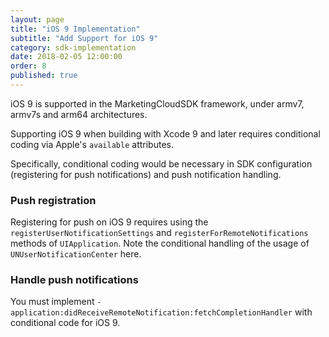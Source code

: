 ```yaml
---
layout: page
title: "iOS 9 Implementation"
subtitle: "Add Support for iOS 9"
category: sdk-implementation
date: 2018-02-05 12:00:00
order: 8
published: true
---
```


iOS 9 is supported in the MarketingCloudSDK framework, under armv7, armv7s and arm64 architectures.

Supporting iOS 9 when building with Xcode 9 and later requires conditional coding via Apple's `available` attributes.

Specifically, conditional coding would be necessary in SDK configuration (registering for push notifications) and push notification handling.

### Push registration

Registering for push on iOS 9 requires using the `registerUserNotificationSettings` and `registerForRemoteNotifications` methods of `UIApplication`. Note the conditional handling of the usage of `UNUserNotificationCenter` here.

<script src="https://gist.github.com/sfmc-mobilepushsdk/9adf5dafa2ef98c9484aaa7a66d7668b.js"></script>
<script src="https://gist.github.com/sfmc-mobilepushsdk/5aabbd1337fab819109e427460e26ec7.js"></script>

### Handle push notifications

You must implement `-application:didReceiveRemoteNotification:fetchCompletionHandler` with conditional code for iOS 9.
<script src="https://gist.github.com/sfmc-mobilepushsdk/5268061311a34b96a33c7cad97d237a3.js"></script>
<script src="https://gist.github.com/sfmc-mobilepushsdk/e0a96e7f956cc33c1d16f9e99e313500.js"></script>
